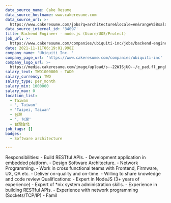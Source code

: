 ```yaml
---
data_source_name: Cake Resume
data_source_hostname: www.cakeresume.com
data_source_url: >-
  https://www.cakeresume.com/jobs?q=architecture&locale=en&range%5Bsalary_range%5D%5Bmin%5D=1000000&page=4
data_source_internal_id: '34097'
title: Backend Engineer - node.js (Ucore/UOS/Protect)
job_url: >-
  https://www.cakeresume.com/companies/ubiquiti-inc/jobs/backend-engineer-node-ucore-uos-protect
date: 2021-11-11T06:19:01.998Z
company_name: 'Ubiquiti Inc. '
company_page_url: 'https://www.cakeresume.com/companies/ubiquiti-inc'
company_logo_url: >-
  https://media.cakeresume.com/image/upload/s--22WISjUO--/c_pad,fl_png8,h_200,w_200/v1611740283/vlptxxdzviqn01kmpmuy.png
salary_text: TWD1000000 - TWD0
salary_currency: TWD
salary_type: per_month
salary_min: 1000000
salary_max: 0
location_list:
  - Taiwan
  - ', Taiwan'
  - 'Taipei, Taiwan'
  - 台灣
  - ', 台灣'
  - 台灣台北
job_tags: []
badges:
  - Software architecture

---
```


Responsibilities: - Build RESTful APIs. - Development application in embedded platform. - Design Software Architecture. - Network Programming. - Work in cross functional teams with Frontend, Firmware, UX, QA etc. - Deliver on-quality and on-time. - Willing to share knowledge and code review Qualifications: - Expert in NodeJS (3+ years of experience) - Expert of *nix system administration skills. - Experience in building RESTful APIs. - Experience with network programming (Sockets/TCP/IP) - Famil